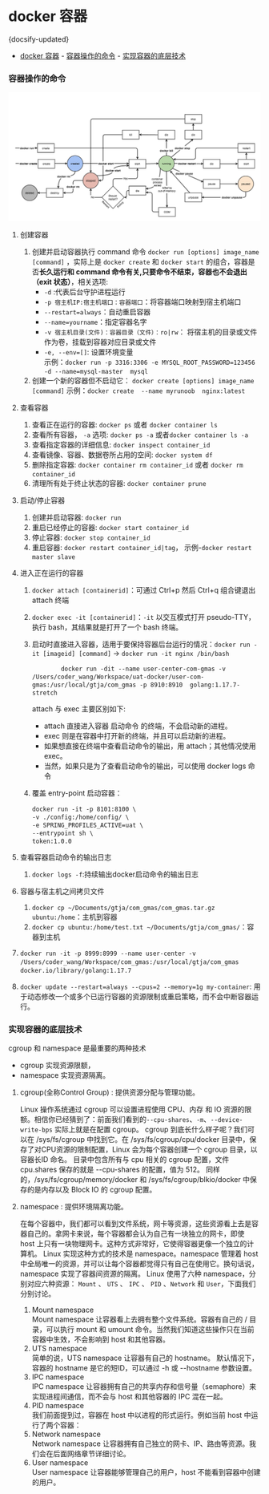 # docker 容器
{docsify-updated}

- [docker 容器](#docker-容器)
		- [容器操作的命令](#容器操作的命令)
		- [实现容器的底层技术](#实现容器的底层技术)

### 容器操作的命令

<center>
	<img src="/pics/container-state.jpg">
</center>

1. 创建容器  
	1. 创建并启动容器执行 command 命令 `docker run [options] image_name [command]` ，实际上是 `docker create` 和 `docker start` 的组合，容器是否**长久运行和 command 命令有关,只要命令不结束，容器也不会退出（exit 状态）**，相关选项:
		+ `-d` :代表后台守护进程运行
		+ `-p 宿主机IP:宿主机端口：容器端口`：将容器端口映射到宿主机端口
		+ `--restart=always`：自动重启容器
		+ `--name=yourname`：指定容器名字
		+ `-v 宿主机目录(文件)：容器目录（文件）：ro|rw`： 将宿主机的目录或文件作为卷，挂载到容器对应目录或文件
		+ `-e, --env=[]`: 设置环境变量  
	示例：`docker run -p 3316:3306 -e MYSQL_ROOT_PASSWORD=123456 -d --name=mysql-master  mysql`
	2. 创建一个新的容器但不启动它： `docker create [options] image_name [command]` 示例：`docker create  --name myrunoob  nginx:latest`

2. 查看容器  
	1. 查看正在运行的容器: `docker ps` 或者 `docker container ls`
	2. 查看所有容器， `-a` 选项: `docker ps -a` 或者`docker container ls -a `
	3. 查看指定容器的详细信息: `docker inspect container_id`
	4. 查看镜像、容器、数据卷所占用的空间: `docker system df`
	5. 删除指定容器: `docker container rm container_id` 或者 `docker rm container_id`
	6. 清理所有处于终止状态的容器: `docker container prune` 

3. 启动/停止容器  
	1. 创建并启动容器: `docker run`
	2. 重启已经停止的容器: `docker start container_id`
	3.  停止容器: `docker stop container_id` 
	4.  重启容器: `docker restart container_id|tag`，  示例-`docker restart master slave`

4. 进入正在运行的容器
	1.  `docker attach [containerid]`：可通过 Ctrl+p 然后 Ctrl+q 组合键退出 attach 终端
	2.  `docker exec -it [containerid]`：`-it` 以交互模式打开 pseudo-TTY，执行 bash，其结果就是打开了一个 bash 终端。
	3.  启动时直接进入容器，适用于要保持容器后台运行的情况：`docker run -it [imageid] [command]` -> `docker run -it nginx /bin/bash`
		```
				docker run -dit --name user-center-com-gmas -v /Users/coder_wang/Workspace/uat-docker/user-com-gmas:/usr/local/gtja/com_gmas -p 8910:8910  golang:1.17.7-stretch
		```

		attach 与 exec 主要区别如下:
    	+ attach 直接进入容器 启动命令 的终端，不会启动新的进程。
    	+ exec 则是在容器中打开新的终端，并且可以启动新的进程。
    	+ 如果想直接在终端中查看启动命令的输出，用 attach；其他情况使用 exec。
    	+ 当然，如果只是为了查看启动命令的输出，可以使用 docker logs 命令

	4. 覆盖 entry-point 启动容器：
		```
		docker run -it -p 8101:8100 \
		-v ./config:/home/config/ \
		-e SPRING_PROFILES_ACTIVE=uat \
		--entrypoint sh \
		token:1.0.0
		```

5. 查看容器启动命令的输出日志
	1.  `docker logs -f`:持续输出docker启动命令的输出日志
6. 容器与宿主机之间拷贝文件 
   1. `docker cp ~/Documents/gtja/com_gmas/com_gmas.tar.gz ubuntu:/home`：主机到容器
   2. `docker cp ubuntu:/home/test.txt ~/Documents/gtja/com_gmas/`：容器到主机
7. `docker run -it -p 8999:8999 --name user-center -v /Users/coder_wang/Workspace/com_gmas:/usr/local/gtja/com_gmas  docker.io/library/golang:1.17.7`
8. `docker update --restart=always --cpus=2 --memory=1g my-container`: 用于动态修改一个或多个已运行容器的资源限制或重启策略，而不会中断容器运行。

### 实现容器的底层技术
cgroup 和 namespace 是最重要的两种技术
+ cgroup 实现资源限额，
+ namespace 实现资源隔离。

1. cgroup(全称Control Group) : 提供资源分配与管理功能。

   Linux 操作系统通过 cgroup 可以设置进程使用 CPU、内存 和 IO 资源的限额。相信你已经猜到了：前面我们看到的`--cpu-shares`、`-m`、`--device-write-bps` 实际上就是在配置 cgroup。
   cgroup 到底长什么样子呢？我们可以在 /sys/fs/cgroup 中找到它。在 /sys/fs/cgroup/cpu/docker 目录中，保存了对CPU资源的限制配置，Linux 会为每个容器创建一个 cgroup 目录，以容器长ID 命名。
   目录中包含所有与 cpu 相关的 cgroup 配置，文件 cpu.shares 保存的就是 --cpu-shares 的配置，值为 512。
   同样的，/sys/fs/cgroup/memory/docker 和 /sys/fs/cgroup/blkio/docker 中保存的是内存以及 Block IO 的 cgroup 配置。

2. namespace : 提供环境隔离功能。  

    在每个容器中，我们都可以看到文件系统，网卡等资源，这些资源看上去是容器自己的。拿网卡来说，每个容器都会认为自己有一块独立的网卡，即使 host 上只有一块物理网卡。这种方式非常好，它使得容器更像一个独立的计算机。
    Linux 实现这种方式的技术是 namespace。namespace 管理着 host 中全局唯一的资源，并可以让每个容器都觉得只有自己在使用它。换句话说，namespace 实现了容器间资源的隔离。
	Linux 使用了六种 namespace，分别对应六种资源： `Mount` 、 `UTS` 、 `IPC` 、 `PID` 、`Network` 和 `User`，下面我们分别讨论。

	1. Mount namespace  
		Mount namespace 让容器看上去拥有整个文件系统。容器有自己的 / 目录，可以执行 mount 和 umount 命令。当然我们知道这些操作只在当前容器中生效，不会影响到 host 和其他容器。
	2. UTS namespace  
		简单的说，UTS namespace 让容器有自己的 hostname。 默认情况下，容器的 hostname 是它的短ID，可以通过 -h 或 --hostname 参数设置。
	3. IPC namespace  
		IPC namespace 让容器拥有自己的共享内存和信号量（semaphore）来实现进程间通信，而不会与 host 和其他容器的 IPC 混在一起。
	4. PID namespace  
		我们前面提到过，容器在 host 中以进程的形式运行。例如当前 host 中运行了两个容器：
	5. Network namespace  
		Network namespace 让容器拥有自己独立的网卡、IP、路由等资源。我们会在后面网络章节详细讨论。
	6. User namespace  
		User namespace 让容器能够管理自己的用户，host 不能看到容器中创建的用户。